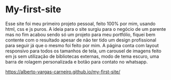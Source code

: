 # My-first-site

Esse site foi meu primeiro projeto pessoal, feito 100% por mim, usando html, css e js puros. A ideia para o site surgiu para o negócio de um parente mas no fim acabou sendo só um projeto para meu portfólio, fiquei bem contente com o resultado apesar de não ter tido um design profissional para seguir já que o mesmo foi feito por mim. A página conta com layout responsivo para todos os tamanhos de tela, um carousel de imagens feito em js sem utilização de bibliotecas externas, modo de tema escuro, uma barra de rolagem personalizada e botão para contato no whatsapp.

https://alberto-vargas-carneiro.github.io/my-first-site/
